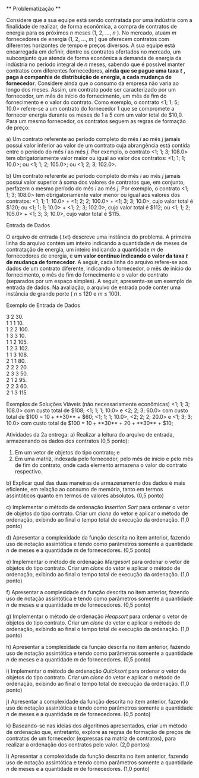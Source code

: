 ** Problematização **

Considere que a sua equipe está sendo contratada por uma indústria com a finalidade de realizar, de forma
econômica, a compra de contratos de energia para os próximos _n_ meses (1, 2, ..., _n_ ). No mercado, atuam
_m_ fornecedores de energia (1, 2, ..., _m_ ) que oferecem contratos com diferentes horizontes de tempo e
preços diversos. A sua equipe está encarregada em definir, dentre os contratos ofertados no mercado, um
subconjunto que atenda de forma econômica a demanda de energia da indústria no período integral de _n_
meses, sabendo que é possível manter contratos com diferentes fornecedores, **ainda que se pague uma
taxa** **_t_** **, paga à companhia de distribuição de energia, a cada mudança de fornecedor**. Considere ainda
que o consumo da empresa não varia ao longo dos meses. Assim, um contrato pode ser caracterizado por
um fornecedor, um mês de início do fornecimento, um mês de fim do fornecimento e o valor do contrato.
Como exemplo, o contrato <1; 1; 5; 10.0> refere-se a um contrato do fornecedor 1 que se compromete a
fornecer energia durante os meses de 1 a 5 com um valor total de $10,0. Para um mesmo fornecedor, os
contratos seguem as regras de formação de preço:


a) Um contrato referente ao período completo do mês _i_ ao mês _j_ jamais possui valor inferior ao valor de
um contrato cuja abrangência está contida entre o período do mês _i_ ao mês _j_. Por exemplo, o contrato
<1; 1; 3; 108.0> tem obrigatoriamente valor maior ou igual ao valor dos contratos:
<1; 1; 1; 10.0>; ou
<1; 1; 2; 105.0>; ou
<1; 2; 3; 102.0>.

b) Um contrato referente ao período completo do mês _i_ ao mês _j_ jamais possui valor superior à soma dos
valores de contratos que, em conjunto, perfazem o mesmo período do mês _i_ ao mês _j_. Por exemplo, o
contrato <1; 1; 3; 108.0> tem obrigatoriamente valor menor ou igual aos valores dos contratos:
<1; 1; 1; 10.0> + <1; 2; 2; 100.0> + <1; 3; 3; 10.0>, cujo valor total é $120; ou
<1; 1; 1; 10.0> + <1; 2; 3; 102.0>, cujo valor total é $112; ou
<1; 1; 2; 105.0> + <1; 3; 3; 10.0>, cujo valor total é $115.

Entrada de Dados

O arquivo de entrada (.txt) descreve uma instância do problema. A primeira linha do arquivo
contém um inteiro indicando a quantidade _n_ de meses de contratação de energia, um inteiro indicando a
quantidade _m_ de fornecedores de energia, e **um valor contínuo indicando o valor da taxa** **_t_** **de mudança
de fornecedor**. A seguir, cada linha do arquivo refere-se aos dados de um contrato diferente, indicando o
fornecedor, o mês de início do fornecimento, o mês de fim do fornecimento e o valor do contrato
(separados por um espaço simples). A seguir, apresenta-se um exemplo de entrada de dados. Na
avaliação, o arquivo de entrada pode conter uma instância de grande porte ( _n_ ≤ 120 e _m_ ≤ 100).

Exemplo de Entrada de Dados

3 2 30.\
1 1 1 10.\
1 2 2 100.\
1 3 3 10.\
1 1 2 105.\
1 2 3 102.\
1 1 3 108.\
2 1 1 80.\
2 2 2 20.\
2 3 3 50.\
2 1 2 95.\
2 2 3 60.\
2 1 3 115.


Exemplos de Soluções Viáveis (não necessariamente econômicas)
<1; 1; 3; 108.0> com custo total de $108;
<1; 1; 1; 10.0> e <2; 2; 3; 60.0> com custo total de $100 = $10 + **$30** + $60;
<1; 1; 1; 10.0>, <2; 2; 2; 20.0> e <1; 3; 3; 10.0> com custo total de $100 = $10 + **$30** + $20 + **$30** + $10;

Atividades da 2a entrega:
a) Realizar a leitura do arquivo de entrada, armazenando os dados dos contratos (0,5 ponto):
1. Em um vetor de objetos do tipo contrato; e
2. Em uma matriz, indexada pelo fornecedor, pelo mês de início e pelo mês de fim do contrato, onde
    cada elemento armazena o valor do contrato respectivo.
    
b) Explicar qual das duas maneiras de armazenamento dos dados é mais eficiente, em relação ao consumo
de memória, tanto em termos assintóticos quanto em termos de valores absolutos. (0,5 ponto)

c) Implementar o método de ordenação _Insertion Sort_ para ordenar o vetor de objetos do tipo contrato.
Criar um _clone_ do vetor e aplicar o método de ordenação, exibindo ao final o tempo total de execução da
ordenação. (1,0 ponto)

d) Apresentar a complexidade da função descrita no item anterior, fazendo uso de notação assintótica e
tendo como parâmetros somente a quantidade _n_ de meses e a quantidade _m_ de fornecedores. (0,5 ponto)

e) Implementar o método de ordenação _Mergesort_ para ordenar o vetor de objetos do tipo contrato. Criar
um _clone_ do vetor e aplicar o método de ordenação, exibindo ao final o tempo total de execução da
ordenação. (1,0 ponto)

f) Apresentar a complexidade da função descrita no item anterior, fazendo uso de notação assintótica e
tendo como parâmetros somente a quantidade _n_ de meses e a quantidade _m_ de fornecedores. (0,5 ponto)

g) Implementar o método de ordenação _Heapsort_ para ordenar o vetor de objetos do tipo contrato. Criar
um _clone_ do vetor e aplicar o método de ordenação, exibindo ao final o tempo total de execução da
ordenação. (1,0 ponto)

h) Apresentar a complexidade da função descrita no item anterior, fazendo uso de notação assintótica e
tendo como parâmetros somente a quantidade _n_ de meses e a quantidade _m_ de fornecedores. (0,5 ponto)

i) Implementar o método de ordenação _Quicksort_ para ordenar o vetor de objetos do tipo contrato. Criar
um _clone_ do vetor e aplicar o método de ordenação, exibindo ao final o tempo total de execução da
ordenação. (1,0 ponto)

j) Apresentar a complexidade da função descrita no item anterior, fazendo uso de notação assintótica e
tendo como parâmetros somente a quantidade _n_ de meses e a quantidade _m_ de fornecedores. (0,5 ponto)

k) Baseando-se nas ideias dos algoritmos apresentados, criar um método de ordenação que, entretanto,
explore as regras de formação de preços de contratos de um fornecedor (expressas na matriz de
contratos), para realizar a ordenação dos contratos pelo valor. (2,0 pontos)

l) Apresentar a complexidade da função descrita no item anterior, fazendo uso de notação assintótica e
tendo como parâmetros somente a quantidade _n_ de meses e a quantidade _m_ de fornecedores. (1,0 ponto)
